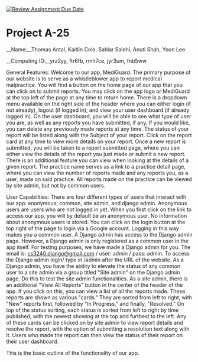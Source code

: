 [![Review Assignment Due Date](https://classroom.github.com/assets/deadline-readme-button-24ddc0f5d75046c5622901739e7c5dd533143b0c8e959d652212380cedb1ea36.svg)](https://classroom.github.com/a/qgEWmaMc)
# Project A-25

__Name:__Thomas Antal, Kaitlin Cole, Sahlar Salehi, Anuti Shah, Yoon Lee

__Computing ID:__yrz2yy, ftr6fb, rmh7ce, jyr3um, fnb5ww

General Features: 
Welcome to our app, MediGuard. The primary purpose of our website is to serve as a whistleblower app to report medical 
malpractice. You will find a button on the home page of our app that you can click on to submit reports. You may click
on the app logo or MediGuard at the top left of the page at any time to return home. There is a dropdown menu available
on the right side of the header where you can either login (if not already), logout (if logged in), and view your user 
dashboard (if already logged in). On the user dashboard, you will be able to see what type of user you are, as well as
any reports you have submitted, if any. If you would like, you can delete any previously made reports at any time. The
status of your report will be listed along with the Subject of your report. Click on the report card at any time to 
view more details on your report. Once a new report is submitted, you will be taken to a report submitted page, where you 
can either view the details of the report you just made or submit a new report. There is an additional feature you 
can view when looking at the details of a given report. The practice name serves as a link to a practice detail page, 
where you can view the number of reports made and any reports you, as a user, made on said practice. All reports made on 
the practice can be viewed by site admin, but not by common users. 

User Capabilities: 
There are four different types of users that interact with our app: anonymous, common, site admin, and django admin. 
Anonymous users are users who are not logged in yet. When you first click on the link to access our app, you will by 
default be an anonymous user. No information about anonymous users is stored. You can click on the login button at the 
top right of the page to login via a Google account. Logging in this way makes you a common user. A Django admin has 
access to the Django admin page. However, a Django admin is only registered as a common user in the app itself. 
For testing purposes, we have made a Django admin for you. The email is: cs3240.django@gmail.com / user: admin / pass: admin. 
To access the Django admin login/ type in /admin after the URL of the website. As a Django admin, you have the ability to 
elevate the status of any common user to a site admin via a group titled "Site admin" on the Django admin page. Do this 
to test the site admin functionalities. As a site admin, there is an additional "View All Reports" button in the 
center of the header of the app. If you click on this, you can view a list of all the reports made. These reports are 
shown as various "cards." They are sorted from left to right, with "New" reports first, followed by "In Progress," and 
finally, "Resolved." On top of the status sorting, each status is sorted from left to right by time published, with the 
newest showing at the top and furthest to the left. Any of these cards can be clicked on by site admin to view report 
details and resolve the report, with the option of submitting a resolution text along with it. Users who made the report
can then view the status of their report on their user dashboard. 

This is the basic outline of the functionality of our app. 